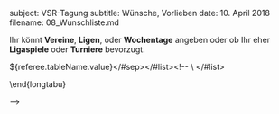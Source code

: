subject:	VSR-Tagung
subtitle:	Wünsche, Vorlieben
date:			10. April 2018
filename:	08_Wunschliste.md

Ihr könnt **Vereine**, **Ligen**, oder **Wochentage** angeben oder ob Ihr eher **Ligaspiele** oder **Turniere** bevorzugt.

<!--

\footnotesize

\tabulinesep=_.5\parskip^.5\parskip

\begin{longtabu}[l]{@{}>{\RaggedRight}p{.25\textwidth}@{\hspace{.01\textwidth}}>{\RaggedRight}p{.43\textwidth}@{\hspace{.01\textwidth}}>{\RaggedRight}p{.30\textwidth}@{}}
		\toprule
		\textbf{\scriptsize Name} & \textbf{\scriptsize Bevorzugt schiedsen} & \textbf{\scriptsize Nicht schiedsen}\\
		\midrule
	\endhead
		\midrule
		\multicolumn{3}{@{}r@{}}{\emph{\scriptsize weiter auf der nächsten Seite\dots}}\\
		\bottomrule
	\endfoot
		\bottomrule
	\endlastfoot

<#list selection as referee>
<#if referee?item_parity == "odd" >\rowcolor{Linen}<#else>\rowcolor{white}</#if>
-->${referee.tableName.value}<!-- &
--><#list referee.prefer as prefer>${prefer.displayText.value}<#sep><!--\newline --></#sep></#list><!-- &
--><#list referee.avoid as avoid>${avoid.displayText.value}<#sep><!--\newline --></#sep></#list><!-- \\
</#list>

\end{longtabu}


-->
